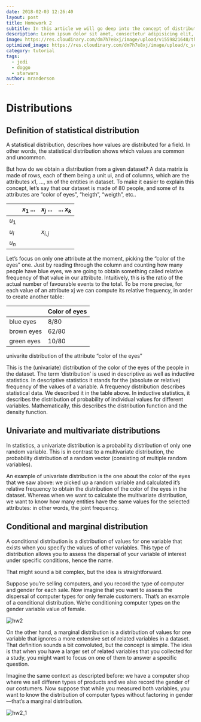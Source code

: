```yaml
---
date: 2018-02-03 12:26:40
layout: post
title: Homework 2
subtitle: In this article we will go deep into the concept of distribution.
description: Lorem ipsum dolor sit amet, consectetur adipisicing elit, sed do eiusmod tempor incididunt ut labore et dolore magna aliqua.
image: https://res.cloudinary.com/dm7h7e8xj/image/upload/v1559821648/theme8_knvabs.jpg
optimized_image: https://res.cloudinary.com/dm7h7e8xj/image/upload/c_scale,w_380/v1559821648/theme8_knvabs.jpg
category: tutorial
tags:
  - jedi
  - doggo
  - starwars
author: mranderson
---
```


<script type="text/javascript" id="MathJax-script" async
  src="https://cdn.jsdelivr.net/npm/mathjax@3/es5/tex-mml-chtml.js">
</script>
<script>
  MathJax = {
    tex: {
      inlineMath: [['$', '$']]
    }
  };
</script>


# Distributions
## Definition of statistical distribution
A statistical distribution, describes how values are distributed for a field. In other words, the statistical distribution shows which values are common and uncommon.

But how do we obtain a distribution from a given dataset? A data matrix is made of rows, each of them being a unit ui, and of columns, which are the attributes x1, …, xn of the entities in dataset. To make it easier to explain this concept, let’s say that our dataset is made of 80 people, and some of its attributes are “color of eyes”, “heigth”, “weigth”, etc..


|    | $x_1$ ... | $x_j$ ... |  ... $x_k$ |
|----|--------|--------|---------|
| $u_1$ |        |        |         |
| $u_i$ |        | $x_{i,j}$   |         |
| $u_n$ |        |        |         |


Let’s focus on only one attribute at the moment, picking the “color of the eyes” one. Just by reading through the column and counting how many people have blue eyes, we are going to obtain something called relative frequency of that value in our attribute. Intuitively, this is the ratio of the actual number of favourable events to the total. To be more precise, for each value of an attribute xj we can compute its relative frequency, in order to create another table:


|            | Color of eyes |
|------------|---------------|
| blue eyes  | 8/80          |
| brown eyes | 62/80         |
| green eyes | 10/80         |


univarite distribution of the attribute “color of the eyes”


This is the (univariate) distribution of the color of the eyes of the people in the dataset. The term ‘distribution’ is used in descriptive as well as inductive statistics. In descriptive statistics it stands for the (absolute or relative) frequency of the values of a variable. A frequency distribution describes statistical data. We described it in the table above. In inductive statistics, it describes the distribution of probability of individual values for different variables. Mathematically, this describes the distribution function and the density function. 

## Univariate and multivariate distributions
In statistics, a univariate distribution is a probability distribution of only one random variable. This is in contrast to a multivariate distribution, the probability distribution of a random vector (consisting of multiple random variables).

An example of univariate distribution is the one about the color of the eyes that we saw above: we picked up a random variable and calculated it’s relative frequency to obtain the distribution of the color of the eyes in the dataset. Whereas when we want to calculate the multivariate distribution, we want to know how many entities have the same values for the selected attributes: in other words, the joint frequency.

## Conditional and marginal distribution
A conditional distribution is a distribution of values for one variable that exists when you specify the values of other variables. This type of distribution allows you to assess the dispersal of your variable of interest under specific conditions, hence the name.

That might sound a bit complex, but the idea is straightforward.

Suppose you’re selling computers, and you record the type of computer and gender for each sale. Now imagine that you want to assess the dispersal of computer types for only female customers. That’s an example of a conditional distribution. We’re conditioning computer types on the gender variable value of female.


![hw2](https://user-images.githubusercontent.com/99642347/205963218-93614740-4e10-4ded-83de-1cda1cb169aa.png)


On the other hand, a marginal distribution is a distribution of values for one variable that ignores a more extensive set of related variables in a dataset. That definition sounds a bit convoluted, but the concept is simple. The idea is that when you have a larger set of related variables that you collected for a study, you might want to focus on one of them to answer a specific question.

Imagine the same context as descripted before: we have a computer shop where we sell differen types of products and we also record the gender of our costumers. Now suppose that while you measured both variables, you want to know the distribution of computer types without factoring in gender—that’s a marginal distribution.



![hw2_1](https://user-images.githubusercontent.com/99642347/205963660-8c2be28d-4f49-4885-8093-e698945b5b2d.png)






